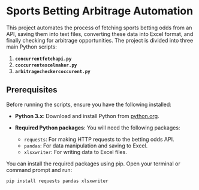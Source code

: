 # Sports Betting Arbitrage Automation

This project automates the process of fetching sports betting odds from an API, saving them into text files, converting these data into Excel format, and finally checking for arbitrage opportunities. The project is divided into three main Python scripts:

1. **`concurrentfetchapi.py`**
2. **`coccurrentexcelmaker.py`**
3. **`arbitragecheckercoccurent.py`**

## Prerequisites

Before running the scripts, ensure you have the following installed:

- **Python 3.x**: Download and install Python from [python.org](https://www.python.org/downloads/).

- **Required Python packages**: You will need the following packages:
  - `requests`: For making HTTP requests to the betting odds API.
  - `pandas`: For data manipulation and saving to Excel.
  - `xlsxwriter`: For writing data to Excel files.

You can install the required packages using pip. Open your terminal or command prompt and run:

```bash
pip install requests pandas xlsxwriter
